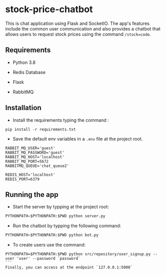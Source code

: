 
# stock-price-chatbot

  

This is chat application using Flask and SocketIO. The app's features include the common user communication and also provides a chatbot that allows users to request stock prices using the command `/stock=code`.

  

## Requirements

* Python 3.8

* Redis Database

* Flask

* RabbitMQ

  

## Installation
  
* Install the requirements typing the command :
```
pip install -r requirements.txt 
```
* Save the default env variables in a `.env` file at the project root.
```
RABBIT_MQ_USER='guest'
RABBIT_MQ_PASSWORD='guest'
RABBIT_MQ_HOST='localhost'
RABBIT_MQ_PORT=5672
RABBITMQ_QUEUE='chat_queue2'

REDIS_HOST='localhost'
REDIS_PORT=6379
```
## Running the app
* Start the server by typping at the project root:
```python
PYTHONPATH=$PYTHONPATH:$PWD python server.py
```
* Run the chatbot by typping the following command:
```python
PYTHONPATH=$PYTHONPATH:$PWD python bot.py
```

* To create users use the command:
````
PYTHONPATH=$PYTHONPATH:$PWD python src/repository/user_signup.py --user 'user' --password `password`
```
Finally, you can access at the endpoint `127.0.0.1:5000`